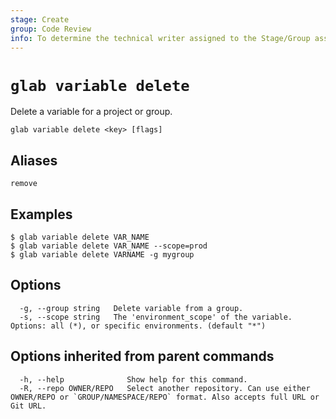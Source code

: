 ```yaml
---
stage: Create
group: Code Review
info: To determine the technical writer assigned to the Stage/Group associated with this page, see https://about.gitlab.com/handbook/product/ux/technical-writing/#assignments
---
```


<!--
This documentation is auto generated by a script.
Please do not edit this file directly. Run `make gen-docs` instead.
-->

# `glab variable delete`

Delete a variable for a project or group.

```plaintext
glab variable delete <key> [flags]
```

## Aliases

```plaintext
remove
```

## Examples

```console
$ glab variable delete VAR_NAME
$ glab variable delete VAR_NAME --scope=prod
$ glab variable delete VARNAME -g mygroup

```

## Options

```plaintext
  -g, --group string   Delete variable from a group.
  -s, --scope string   The 'environment_scope' of the variable. Options: all (*), or specific environments. (default "*")
```

## Options inherited from parent commands

```plaintext
  -h, --help              Show help for this command.
  -R, --repo OWNER/REPO   Select another repository. Can use either OWNER/REPO or `GROUP/NAMESPACE/REPO` format. Also accepts full URL or Git URL.
```
